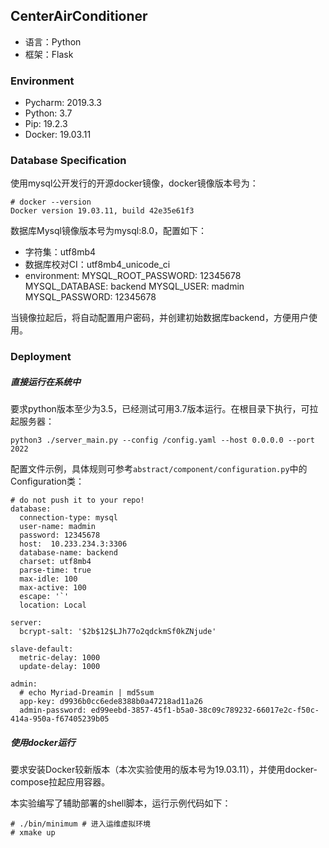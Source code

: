 
## CenterAirConditioner

+ 语言：Python
+ 框架：Flask

### Environment

+ Pycharm: 2019.3.3
+ Python: 3.7
+ Pip: 19.2.3
+ Docker: 19.03.11

### Database Specification

使用mysql公开发行的开源docker镜像，docker镜像版本号为：

```
# docker --version
Docker version 19.03.11, build 42e35e61f3
```

数据库Mysql镜像版本号为mysql:8.0，配置如下：

+ 字符集：utf8mb4
+ 数据库校对CI：utf8mb4_unicode_ci
+ environment:
      MYSQL_ROOT_PASSWORD: 12345678
      MYSQL_DATABASE: backend
      MYSQL_USER: madmin
      MYSQL_PASSWORD: 12345678

当镜像拉起后，将自动配置用户密码，并创建初始数据库backend，方便用户使用。


### Deployment

##### 直接运行在系统中

要求python版本至少为3.5，已经测试可用3.7版本运行。在根目录下执行，可拉起服务器：

```
python3 ./server_main.py --config /config.yaml --host 0.0.0.0 --port 2022
```

配置文件示例，具体规则可参考`abstract/component/configuration.py`中的Configuration类：

```
# do not push it to your repo!
database:
  connection-type: mysql
  user-name: madmin
  password: 12345678
  host:  10.233.234.3:3306
  database-name: backend
  charset: utf8mb4
  parse-time: true
  max-idle: 100
  max-active: 100
  escape: '`'
  location: Local

server:
  bcrypt-salt: '$2b$12$LJh77o2qdckmSf0kZNjude'

slave-default:
  metric-delay: 1000
  update-delay: 1000

admin:
  # echo Myriad-Dreamin | md5sum
  app-key: d9936b0cc6ede8388b0a47218ad11a26
  admin-password: ed99eebd-3857-45f1-b5a0-38c09c789232-66017e2c-f50c-414a-950a-f67405239b05
```

##### 使用docker运行

要求安装Docker较新版本（本次实验使用的版本号为19.03.11），并使用docker-compose拉起应用容器。

本实验编写了辅助部署的shell脚本，运行示例代码如下：

```
# ./bin/minimum # 进入运维虚拟环境
# xmake up
```

